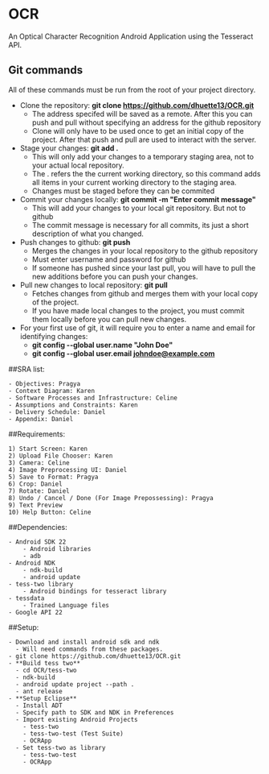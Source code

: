 # OCR
An Optical Character Recognition Android Application using the Tesseract API.

## Git commands
All of these commands must be run from the root of your project directory.
- Clone the repository: **git clone https://github.com/dhuette13/OCR.git**
  - The address specifed will be saved as a remote. After this you can push and pull without specifying an address for       the github repository
  - Clone will only have to be used once to get an initial copy of the project. After that push and pull are used to         interact with the server.
- Stage your changes: **git add .**
  - This will only add your changes to a temporary staging area, not to your actual local repository.
  - The . refers the the current working directory, so this command adds all items in your current working directory to the staging area.
  - Changes must be staged before they can be commited
- Commit your changes locally: **git commit -m "Enter commit message"**
  - This will add your changes to your local git repository. But not to github
  - The commit message is necessary for all commits, its just a short description of what you changed.
- Push changes to github: **git push**
  - Merges the changes in your local repository to the github repository 
  - Must enter username and password for github
  - If someone has pushed since your last pull, you will have to pull the new additions before you can push your changes.
- Pull new changes to local repository: **git pull**
  - Fetches changes from github and merges them with your local copy of the project. 
  - If you have made local changes to the project, you must commit them locally before you can pull new changes.
- For your first use of git, it will require you to enter a name and email for identifying changes:
  - **git config --global user.name "John Doe"**
  - **git config --global user.email johndoe@example.com**
  
##SRA list:

    - Objectives: Pragya
    - Context Diagram: Karen
    - Software Processes and Infrastructure: Celine
    - Assumptions and Constraints: Karen
    - Delivery Schedule: Daniel
    - Appendix: Daniel


##Requirements:

    1) Start Screen: Karen
    2) Upload File Chooser: Karen
    3) Camera: Celine
    4) Image Preprocessing UI: Daniel
    5) Save to Format: Pragya
    6) Crop: Daniel
    7) Rotate: Daniel
    8) Undo / Cancel / Done (For Image Prepossessing): Pragya
    9) Text Preview
    10) Help Button: Celine

##Dependencies:

    - Android SDK 22
        - Android libraries
        - adb
    - Android NDK
        - ndk-build
        - android update
    - tess-two library
        - Android bindings for tesseract library
    - tessdata
        - Trained Language files
    - Google API 22
    
##Setup:
  
    - Download and install android sdk and ndk
      - Will need commands from these packages.
    - git clone https://github.com/dhuette13/OCR.git
    - **Build tess two**
      - cd OCR/tess-two
      - ndk-build
      - android update project --path .
      - ant release
    - **Setup Eclipse**
      - Install ADT
      - Specify path to SDK and NDK in Preferences
      - Import existing Android Projects
        - tess-two
        - tess-two-test (Test Suite)
        - OCRApp
      - Set tess-two as library
        - tess-two-test
        - OCRApp
  
